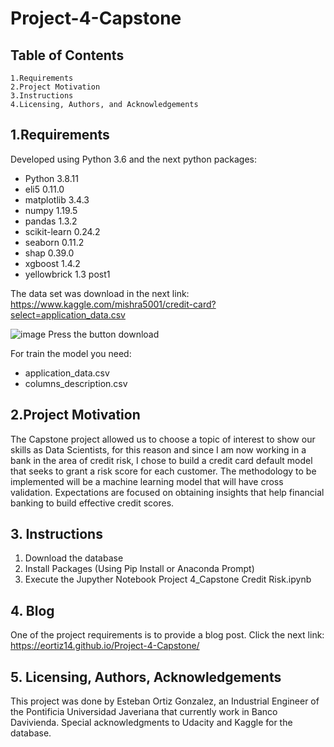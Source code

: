 # Project-4-Capstone
## Table of Contents

    1.Requirements
    2.Project Motivation
    3.Instructions
    4.Licensing, Authors, and Acknowledgements

## 1.Requirements

Developed using Python 3.6 and the next python packages:

* Python 3.8.11
* eli5 0.11.0
* matplotlib 3.4.3
* numpy 1.19.5
* pandas 1.3.2
* scikit-learn 0.24.2
* seaborn 0.11.2
* shap 0.39.0
* xgboost 1.4.2
* yellowbrick 1.3 post1

The data set was download in the next link:
https://www.kaggle.com/mishra5001/credit-card?select=application_data.csv

![image](https://user-images.githubusercontent.com/88516507/140079922-68d7ea8a-3d05-4d83-8140-f2ebc7c508f6.png)
Press the button download

For train the model you need:
* application_data.csv
* columns_description.csv

## 2.Project Motivation

The Capstone project allowed us to choose a topic of interest to show our skills as Data Scientists, for this reason and since I am now working in a bank in the area of credit risk, I chose to build a credit card default model that seeks to grant a risk score for each customer. The methodology to be implemented will be a machine learning model that will have cross validation. Expectations are focused on obtaining insights that help financial banking to build effective credit scores. 

## 3. Instructions

1. Download the database
2. Install Packages (Using Pip Install or Anaconda Prompt)
3. Execute the Jupyther Notebook Project 4_Capstone Credit Risk.ipynb

## 4. Blog

One of the project requirements is to provide a blog post. Click the next link: https://eortiz14.github.io/Project-4-Capstone/

## 5. Licensing, Authors, Acknowledgements
This project was done by  Esteban Ortiz Gonzalez, an Industrial Engineer of the Pontificia Universidad Javeriana that currently work in Banco Davivienda.
Special acknowledgments to Udacity and Kaggle for the database.

